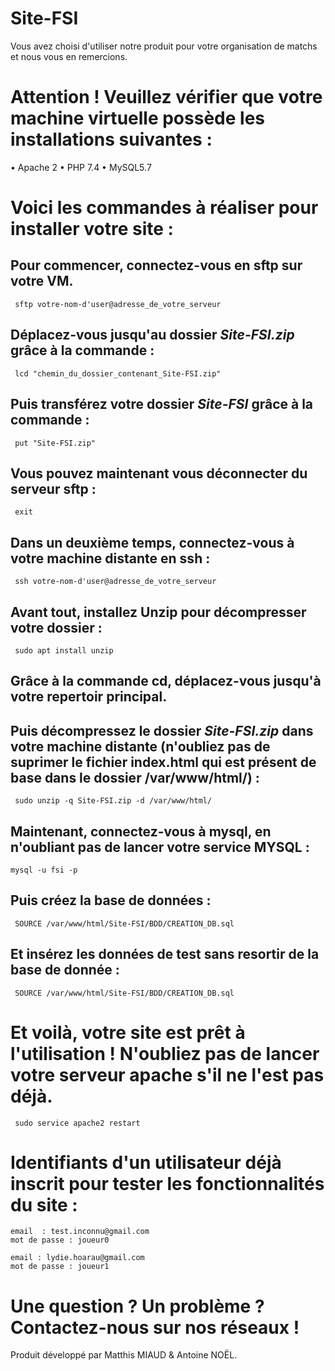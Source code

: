 # Site-FSI

Vous avez choisi d'utiliser notre produit pour votre organisation de matchs et nous vous en remercions.

# **Attention ! Veuillez vérifier que votre machine virtuelle possède les installations suivantes :**
• Apache 2
• PHP 7.4
• MySQL5.7 


# Voici les commandes à réaliser pour installer votre site : 

## Pour commencer, connectez-vous en sftp sur votre VM.

` sftp votre-nom-d'user@adresse_de_votre_serveur`


## Déplacez-vous jusqu'au dossier *Site-FSI.zip* grâce à la commande :
 
` lcd "chemin_du_dossier_contenant_Site-FSI.zip"`


## Puis transférez votre dossier *Site-FSI* grâce à la commande :
 
` put "Site-FSI.zip"`


## Vous pouvez maintenant vous déconnecter du serveur sftp : 

` exit`


## Dans un deuxième temps, connectez-vous à votre machine distante en ssh :

` ssh votre-nom-d'user@adresse_de_votre_serveur`


## Avant tout, installez Unzip pour décompresser votre dossier :

` sudo apt install unzip`

## Grâce à la commande cd, déplacez-vous jusqu'à votre repertoir principal.

## Puis décompressez le dossier *Site-FSI.zip* dans votre machine distante (n'oubliez pas de suprimer le fichier index.html qui est présent de base dans le dossier /var/www/html/) : 

` sudo unzip -q Site-FSI.zip -d /var/www/html/`

## Maintenant, connectez-vous à mysql, en n'oubliant pas de lancer votre service MYSQL  :

`mysql -u fsi -p`


## Puis créez la base de données :

` SOURCE /var/www/html/Site-FSI/BDD/CREATION_DB.sql`

## Et insérez les données de test sans resortir de la base de donnée :

` SOURCE /var/www/html/Site-FSI/BDD/CREATION_DB.sql`
# Et voilà, votre site est prêt à l'utilisation ! N'oubliez pas de lancer votre serveur apache s'il ne l'est pas déjà.

` sudo service apache2 restart`

# Identifiants d'un utilisateur déjà inscrit pour tester les fonctionnalités du site :
    
    email  : test.inconnu@gmail.com   
    mot de passe : joueur0

    email : lydie.hoarau@gmail.com
    mot de passe : joueur1

# Une question ? Un problème ? Contactez-nous sur nos réseaux !



Produit développé par Matthis MIAUD & Antoine NOËL.

